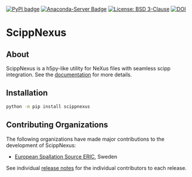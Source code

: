 [![PyPI badge](http://img.shields.io/pypi/v/scippnexus.svg)](https://pypi.python.org/pypi/scippnexus)
[![Anaconda-Server Badge](https://anaconda.org/scipp/scippnexus/badges/version.svg)](https://anaconda.org/scipp/scippnexus)
[![License: BSD 3-Clause](https://img.shields.io/badge/License-BSD%203--Clause-blue.svg)](LICENSE)
[![DOI](https://zenodo.org/badge/475453428.svg)](https://zenodo.org/badge/latestdoi/475453428)

# ScippNexus

## About

ScippNexus is a h5py-like utility for NeXus files with seamless scipp integration.
See the [documentation](https://scipp.github.io/scippnexus) for more details.

## Installation

```sh
python -m pip install scippnexus
```

## Contributing Organizations

The following organizations have made major contributions to the development of ScippNexus:

* [European Spallation Source ERIC](https://europeanspallationsource.se/), Sweden

See individual [release notes](https://scipp.github.io/scippnexus/about/release-notes.html) for the individual contributors to each release.
